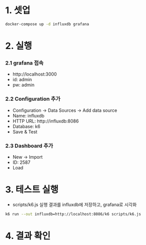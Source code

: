 # 1. 셋업
```bash
docker-compose up -d influxdb grafana
```

# 2. 실행 
### 2.1 grafana 접속
- http://localhost:3000
- id: admin
- pw: admin
### 2.2 Configuration 추가
- Configuration -> Data Sources -> Add data source
- Name: influxdb
- HTTP URL: http://influxdb:8086
- Database: k6
- Save & Test
### 2.3 Dashboard 추가
- New -> Import
- ID: 2587
- Load

# 3. 테스트 실행
- scripts/k6.js 실행 결과를 influxdb에 저장하고, grafana로 시각화
```bash
k6 run --out influxdb=http://localhost:8086/k6 scripts/k6.js
```

# 4. 결과 확인